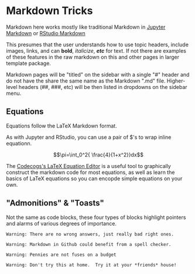 # Markdown Tricks

Markdown here works mostly like traditional Markdown in [Jupyter Markdown](https://jupyternotebook.readthedocs.io/en/stable/examples/Notebook/Working%20With%20Markdown%20Cells.html) or [RStudio Markdown](https://rmarkdown.rstudio.com/index.html)

This presumes that the user understands how to use topic headers, include images, links, and can __bold__, _italicize_, ___etc___ for text.  If not there are examples of these features in the raw markdown on this and other pages in larger template package.

Markdown pages will be "titled" on the sidebar with a single "#" header and do not have the share the same name as the Markdown ".md" file.  Higher-level headers (##, ###, etc) will be then listed in dropdowns on the sidebar menu.

## Equations

Equations follow the LaTeX Markdown format.

As with Jupyter and RStudio, you can use a pair of $'s to wrap inline equationn.  

$$\pi=\int_0^2{ \frac{4}{1+x^2}}dx$$

The [Codecogs's LaTeX Equation Editor](https://latex.codecogs.com/eqneditor/editor.php) is a useful tool to graphically construct the markdown code for most equations, as well as learn the basics of LaTeX equations so you can encopde simple equations on your own.

## "Admonitions" & "Toasts"

Not the same as code blocks, these four types of blocks highlight pointers and alarms of various degrees of importance.  

```tip
Warning: There are no wrong answers, just really bad right ones.
```

```note
Warning: Markdown in Github could benefit from a spell checker.
```

```warning
Warning: Pennies are not fuses on a budget
```

```danger
Warning: Don't try this at home.  Try it at your *friends* house!
```



